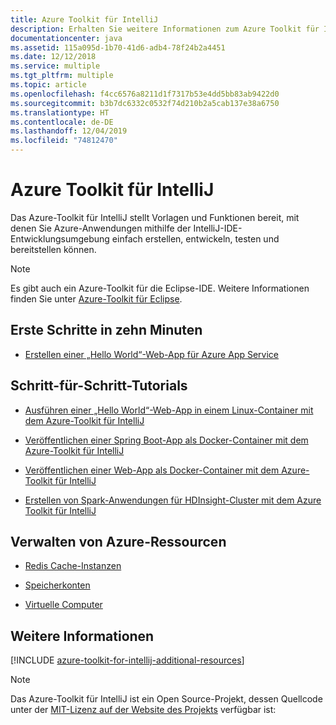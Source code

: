 ```yaml
---
title: Azure Toolkit für IntelliJ
description: Erhalten Sie weitere Informationen zum Azure Toolkit für IntelliJ.
documentationcenter: java
ms.assetid: 115a095d-1b70-41d6-adb4-78f24b2a4451
ms.date: 12/12/2018
ms.service: multiple
ms.tgt_pltfrm: multiple
ms.topic: article
ms.openlocfilehash: f4cc6576a8211d1f7317b53e4dd5bb83ab9422d0
ms.sourcegitcommit: b3b7dc6332c0532f74d210b2a5cab137e38a6750
ms.translationtype: HT
ms.contentlocale: de-DE
ms.lasthandoff: 12/04/2019
ms.locfileid: "74812470"
---
```

# <a name="azure-toolkit-for-intellij"></a>Azure Toolkit für IntelliJ

Das Azure-Toolkit für IntelliJ stellt Vorlagen und Funktionen bereit, mit denen Sie Azure-Anwendungen mithilfe der IntelliJ-IDE-Entwicklungsumgebung einfach erstellen, entwickeln, testen und bereitstellen können.

> [!NOTE]
> 
> Es gibt auch ein Azure-Toolkit für die Eclipse-IDE. Weitere Informationen finden Sie unter [Azure-Toolkit für Eclipse](../eclipse/azure-toolkit-for-eclipse.md).
> 

## <a name="get-started-in-10-minutes"></a>Erste Schritte in zehn Minuten

* [Erstellen einer „Hello World“-Web-App für Azure App Service](azure-toolkit-for-intellij-create-hello-world-web-app.md)

## <a name="step-by-step-tutorials"></a>Schritt-für-Schritt-Tutorials

* [Ausführen einer „Hello World“-Web-App in einem Linux-Container mit dem Azure-Toolkit für IntelliJ](azure-toolkit-for-intellij-hello-world-web-app-linux.md)

* [Veröffentlichen einer Spring Boot-App als Docker-Container mit dem Azure-Toolkit für IntelliJ](azure-toolkit-for-intellij-publish-spring-boot-docker-app.md)

* [Veröffentlichen einer Web-App als Docker-Container mit dem Azure-Toolkit für IntelliJ](azure-toolkit-for-intellij-publish-as-docker-container.md)

* [Erstellen von Spark-Anwendungen für HDInsight-Cluster mit dem Azure Toolkit für IntelliJ](/azure/hdinsight/hdinsight-apache-spark-intellij-tool-plugin)

## <a name="managing-azure-resources"></a>Verwalten von Azure-Ressourcen

* [Redis Cache-Instanzen](azure-toolkit-for-intellij-managing-redis-caches-using-azure-explorer.md)

* [Speicherkonten](azure-toolkit-for-intellij-managing-virtual-machines-using-azure-explorer.md)

* [Virtuelle Computer](azure-toolkit-for-intellij-managing-storage-accounts-using-azure-explorer.md)

## <a name="whats-more"></a>Weitere Informationen

[!INCLUDE [azure-toolkit-for-intellij-additional-resources](../includes/azure-toolkit-for-intellij-additional-resources.md)]
> [!NOTE]
> 
> Das Azure-Toolkit für IntelliJ ist ein Open Source-Projekt, dessen Quellcode unter der [MIT-Lizenz auf der Website des Projekts](https://github.com/microsoft/azure-tools-for-java) verfügbar ist:
> 
